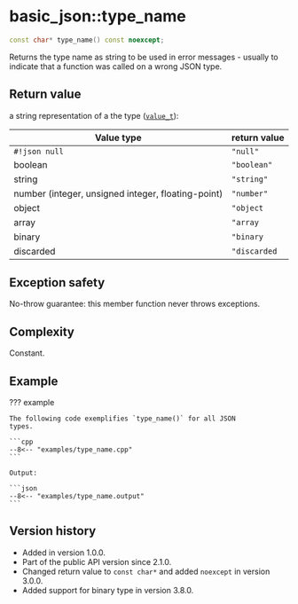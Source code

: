 # basic_json::type_name

```cpp
const char* type_name() const noexcept;
```

Returns the type name as string to be used in error messages - usually to
indicate that a function was called on a wrong JSON type.
    
## Return value

a string representation of a the type ([`value_t`](value_t.md)):

Value type                                         | return value
-------------------------------------------------- | -------------------------
`#!json null`                                      | `"null"`
boolean                                            | `"boolean"`
string                                             | `"string"`
number (integer, unsigned integer, floating-point) | `"number"`
object                                             | `"object`
array                                              | `"array`
binary                                             | `"binary`
discarded                                          | `"discarded`

## Exception safety

No-throw guarantee: this member function never throws exceptions.

## Complexity

Constant.

## Example

??? example

    The following code exemplifies `type_name()` for all JSON
    types.
    
    ```cpp
    --8<-- "examples/type_name.cpp"
    ```
    
    Output:
    
    ```json
    --8<-- "examples/type_name.output"
    ```

## Version history

- Added in version 1.0.0.
- Part of the public API version since 2.1.0.
- Changed return value to `const char*` and added `noexcept` in version 3.0.0.
- Added support for binary type in version 3.8.0.
